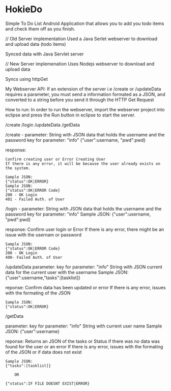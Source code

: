 HokieDo
=======

Simple To Do List Android Application that allows you to add you todo items and check them off as you finish.

// Old Server implementation
Used a Java Serlet webserver to download and upload data (todo items)

Synced data with Java Servlet server

// New Server implemenation
Uses Nodejs webserver to download and upload data

Syncs using httpGet

My Webserver API:
If an extension of the server i.e /create or /updateData requires a parameter, you must send a information formated as a JSON,
and converted to  a string before you send it through the HTTP Get Request

How to run:
In order to run the webserver, import the webserver project into eclipse and press the Run button in eclipse to start the server.

/create
/login
/updateData
/getData

/create -
parameter: 
	String with JSON data that holds the username and the password
	key for parameter: "info"
	{"user":username, "pwd":pwd}

response:

	Confirm creating user or Error Creating User
	If there is any error, it will be because the user already exists on the system.

	Sample JSON:
	{"status":OK|ERROR}
	Sample JSON:
	{"status":OK|ERROR Code}
	200 - OK Login
	401 - Failed Auth. of User

/login -
parameter:
	String with JSON data that holds the username and the password
	key for parameter: "info"
	Sample JSON:
	{"user":username, "pwd":pwd}

response:
	Confirm user login or Error
	If there is any error, there might be an issue with the usernam or password

	Sample JSON:
	{"status":OK|ERROR Code}
	200 - OK Login
	400- Failed Auth. of User


/updateData
parameter:
	key for parameter: "info"
	String with JSON current data for the current user with the username
	Sample JSON:
	{"user":username,"tasks":[tasklist]}

reponse:
	Confirm data has been updated or error
	If there is any error, issues with the formating of the JSON

	Sample JSON:
	{"status":OK|ERROR}


/getData

parameter:
	key for parameter: "info"
	String with current user name
	Sample JSON:
	{"user":username}

reponse:
	Returns an JSON of the tasks or Status if there was no data was found for the user or an error
	If there is any error, issues with the formating of the JSON or if data does not exist

	Sample JSON:
	{"tasks":[tasklist]}

		OR

	{"status":IF FILE DOESNT EXIST|ERROR}

